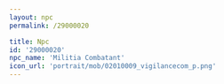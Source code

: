 ```yaml
---
layout: npc
permalink: /29000020

title: Npc
id: '29000020'
npc_name: 'Militia Combatant'
icon_url: 'portrait/mob/02010009_vigilancecom_p.png'
---
```

